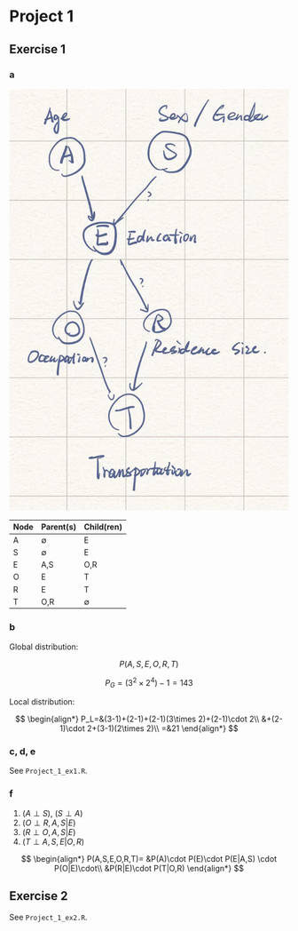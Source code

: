 # Project 1

## Exercise 1

### a

![DAG Image](./assets/Project_1_01.jpg)

| Node | Parent(s)   | Child(ren)  |
| ---- | ----------- | ----------- |
| A    | $\emptyset$ | E           |
| S    | $\emptyset$ | E           |
| E    | A,S         | O,R         |
| O    | E           | T           |
| R    | E           | T           |
| T    | O,R         | $\emptyset$ |

### b

Global distribution:

$$
P(A,S,E,O,R,T)
$$

$$
P_G=(3^2\times 2^4)-1=143
$$

Local distribution:

$$
\begin{align*}
P_L=&(3-1)+(2-1)+(2-1)(3\times 2)+(2-1)\cdot 2\\
&+(2-1)\cdot 2+(3-1)(2\times 2)\\
=&21
\end{align*}
$$

### c, d, e

See `Project_1_ex1.R`.

### f

1. $(A\perp S)$, $(S\perp A)$
2. $(O\perp R, A, S | E)$
3. $(R\perp O, A, S | E)$
4. $(T\perp A, S, E | O, R)$

$$
\begin{align*}
P(A,S,E,O,R,T)=
&P(A)\cdot P(E)\cdot P(E|A,S) \cdot P(O|E)\cdot\\
&P(R|E)\cdot P(T|O,R)
\end{align*}
$$

## Exercise 2

See `Project_1_ex2.R`.